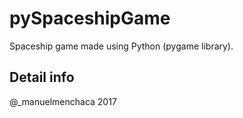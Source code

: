 # pySpaceshipGame

Spaceship game made using Python (pygame library). 

## Detail info

@_manuelmenchaca 2017

